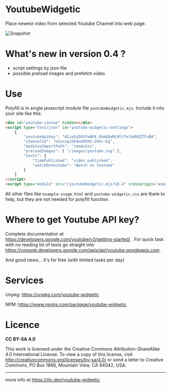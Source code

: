 # YoutubeWidgetic

Place newest video from selected Youtube Channel into web page.

![Snapshot](https://iiic.dev/images/youtube-widgetic-snapshot.png)

# What's new in version 0.4 ?
- script settings by json file
- possible preload images and prefetch video

# Use

Polyfill is in single javascript module file `youtubeWidgetic.mjs`. Include it into your site like this:

``` html
<div id="youtube-canvas" hidden></div>
<script type="text/json" id="youtube-widgetic-settings">
	{
		"youtubeApiKey": "AIzaSyDUXfwNP4_0kmG8aMLNlY7elAdRQZTFvBA",
		"channelId": "UCwroqcUF4nkMIKh-G9Vc-Eg",
		"modulesImportPath": "/modules",
		"preloadImages": [ "/images/youtube.svg" ],
		"texts": {
			"timePublished": "video published",
			"watchOnYoutube": "Watch on Youtube"
		}
	}
</script>
<script type="module" src="/youtubeWidgetic.mjs?v0.4" crossorigin="anonymous" integrity="sha256-XPGiNIYV9I1Mavs+kT3WFQNyk1pqYVdOBtSnPekOccQ="></script>
```

All other files like `example-usage.html` and `youtube-widgetic.css` are there to help, but they are not needed for polyfill function.

# Where to get Youtube API key?

Complete documentation at https://developers.google.com/youtube/v3/getting-started/ . For quick task with no reading lot of texts go straight into https://console.developers.google.com/apis/api/youtube.googleapis.com .

And good news… it's for free (with limited tasks per day)

# Services

Unpkg: https://unpkg.com/youtube-widgetic

NPM: https://www.npmjs.com/package/youtube-widgetic

# Licence

**CC BY-SA 4.0**

This work is licensed under the Creative Commons Attribution-ShareAlike 4.0 International License. To view a copy of this license, visit http://creativecommons.org/licenses/by-sa/4.0/ or send a letter to Creative Commons, PO Box 1866, Mountain View, CA 94042, USA.

-------

more info at https://iiic.dev/youtube-widgetic
